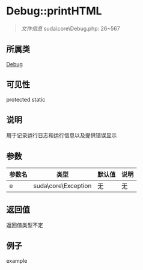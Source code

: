 # Debug::printHTML

> *文件信息* suda\core\Debug.php: 26~567
## 所属类 

[Debug](../Debug.md)

## 可见性

  protected  static
## 说明

用于记录运行日志和运行信息以及提供错误显示

## 参数

| 参数名 | 类型 | 默认值 | 说明 |
|--------|-----|-------|-------|
| e |  suda\core\Exception | 无 | 无 |

## 返回值
返回值类型不定

## 例子

example